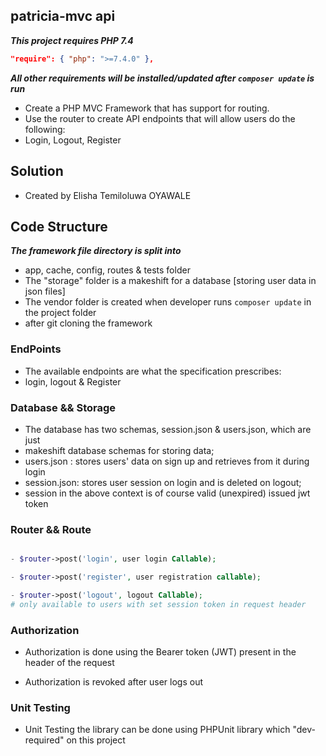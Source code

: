 ## patricia-mvc api

***This project requires PHP 7.4***

```json
"require": { "php": ">=7.4.0" },
```

***All other requirements will be installed/updated after ```composer update``` is run***


- Create a PHP MVC Framework that has support for routing. 
- Use the router to create API endpoints that will allow users do the following:
- Login, Logout, Register

## Solution

- Created by Elisha Temiloluwa OYAWALE

## Code Structure

***The framework file directory is split into***

- app, cache, config, routes & tests folder
- The "storage" folder is a makeshift for a database [storing user data in json files]
- The vendor folder is created when developer runs `composer update` in the project folder
- after git cloning the framework

### EndPoints

- The available endpoints are what the specification prescribes:
- login, logout & Register

### Database && Storage

- The database has two schemas, session.json & users.json, which are just
- makeshift database schemas for storing data;
- users.json : stores users' data on sign up and retrieves from it during login
- session.json: stores user session on login and is deleted on logout;
- session in the above context is of course valid (unexpired) issued jwt token


### Router && Route

```php

- $router->post('login', user login Callable); 

- $router->post('register', user registration callable);

- $router->post('logout', logout Callable); 
# only available to users with set session token in request header

```

### Authorization

- Authorization is done using the Bearer token (JWT) present in the header of the request

- Authorization is revoked after user logs out

### Unit Testing

- Unit Testing the library can be done using PHPUnit library which "dev-required" on this project